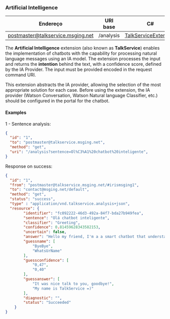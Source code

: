 ### Artificial Intelligence
| Endereço                          | URI base    | C#                     |
|-----------------------------------|-------------|------------------------|
| postmaster@talkservice.msging.net | /analysis   | [TalkServiceExtension](https://github.com/takenet/messaginghub-client-csharp/blob/master/src/Takenet.MessagingHub.Client/Extensions/ArtificialIntelligence/TalkServiceExtension.cs) |

The **Artificial Intelligence** extension (also known as **TalkService**) enables the implementation of chatbots with the capability for processing natural language messages using an IA model. The extension processes the input and returns the **intention** behind the text, with a confidence score, defined by the IA Provider. The input must be provided encoded in the request command URI.

This extension abstracts the IA provider, allowing the selection of the most appropriate solution for each case. Before using the extension, the IA provider (Watson Conversation, Watson Natural language Classifier, etc.) should be configured in the portal for the chatbot. 


#### Examples

1 - Sentence analysis:
```json
{  
  "id": "1",
  "to": "postmaster@talkservice.msging.net",
  "method": "get",
  "uri": "/analysis?sentence=Ol%C3%A1%20chatbot%20inteligente",
}
```
Response on success:
```json
{
  "id": "1",
  "from": "postmaster@talkservice.msging.net/#irismsging1",
  "to": "contact@msging.net/default",
  "method": "get",
  "status": "success",
  "type" : "application/vnd.talkservice.analysis+json",
  "resource": {
        "identifier": "fc092222-46d3-492a-84f7-bda27b949fea",
        "sentence": "Olá chatbot inteligente",
        "classifier": "Greeting",
        "confidence": 0.81459628343582153,
        "uncertain": false,
        "answer": "Hello my friend, I'm a a smart chatbot that understands natural language.",
        "guessname": [
            "ByeBye",
            "WhatsUrName"
        ],
        "guessconfidence": [
            "0,47",
            "0,40"
        ],
        "guessanswer": [
            "It was nice talk to you, goodbye!",
            "My name is TalkService =)"
        ],
        "diagnostic": "",
        "status": "Succeeded"
    }
}
```
